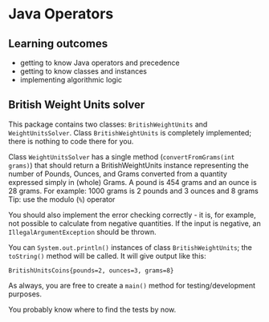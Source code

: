# Java Operators

## Learning outcomes
* getting to know Java operators and precedence
* getting to know classes and instances
* implementing algorithmic logic

## British Weight Units solver

This package contains two classes: `BritishWeightUnits` and `WeightUnitsSolver`. 
Class `BritishWeightUnits` is completely implemented; there is nothing to code there for you.

Class `WeightUnitsSolver` has a single method (`convertFromGrams(int grams)`) that should return a BritishWeightUnits instance
 representing the number of Pounds, Ounces, and Grams converted from a quantity expressed simply in (whole) Grams.
A pound is 454 grams and an ounce is 28 grams.
For example: 1000 grams is 2 pounds and 3 ounces and 8 grams
Tip: use the modulo (`%`) operator

You should also implement the error checking correctly - it is, for example, not possible to calculate from negative quantities. If the input is negative, an `IllegalArgumentException` should be thrown. 

You can `System.out.println()` instances of class `BritishWeightUnits`; the `toString()` method will be called. It will give output like this:

```
BritishUnitsCoins{pounds=2, ounces=3, grams=8}
```

As always, you are free to create a `main()` method for testing/development purposes.

You probably know where to find the tests by now.
